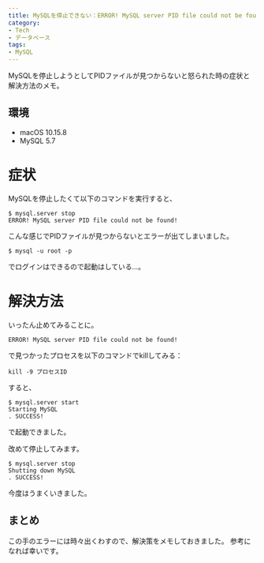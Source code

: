 ```yaml
---
title: MySQLを停止できない：ERROR! MySQL server PID file could not be found!
category:
- Tech
- データベース
tags:
- MySQL
---
```


MySQLを停止しようとしてPIDファイルが見つからないと怒られた時の症状と解決方法のメモ。

<!-- more -->

## 環境

- macOS 10.15.8
- MySQL 5.7

# 症状

MySQLを停止したくて以下のコマンドを実行すると、

```
$ mysql.server stop
ERROR! MySQL server PID file could not be found!
```

こんな感じでPIDファイルが見つからないとエラーが出てしまいました。

```
$ mysql -u root -p
```

でログインはできるので起動はしている...。

# 解決方法

いったん止めてみることに。

```
ERROR! MySQL server PID file could not be found!
```

で見つかったプロセスを以下のコマンドでkillしてみる：

```
kill -9 プロセスID

```

すると、

```
$ mysql.server start
Starting MySQL
. SUCCESS!
```

で起動できました。

改めて停止してみます。

```
$ mysql.server stop
Shutting down MySQL
. SUCCESS!
```

今度はうまくいきました。

## まとめ

この手のエラーには時々出くわすので、解決策をメモしておきました。
参考になれば幸いです。
